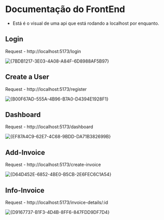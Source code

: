 # Documentação do FrontEnd
- Está é o visual de uma api que está rodando a localhost por enquanto.

## Login
Request - http://localhost:5173/login

![{7BDB1217-3E03-4A08-A84F-6D8988AF5B97}](https://github.com/user-attachments/assets/945e608b-33e5-44aa-a209-38b23e1fc756)


## Create a User
Request - http://localhost:5173/register

![{B00F67AD-555A-4B96-B7A0-D4394E1928F1}](https://github.com/user-attachments/assets/eac809d8-4620-4e76-9f8d-fff1a3b6be55)

## Dashboard
Request - http://localhost:5173/dashboard

![{EF87A4C9-62E7-4C68-9BDD-DA71B382699B}](https://github.com/user-attachments/assets/fce4a670-3483-4215-a539-c07dcd7e4c85)

## Add-Invoice
Request - http://localhost:5173/create-invoice

![{D64D452E-6852-4BE0-B5CB-2E6FEC6C1A54}](https://github.com/user-attachments/assets/9d47470e-dd66-424a-9dd7-076deb9ea419)

## Info-Invoice
Request - http://localhost:5173/invoice-details/:id

![{D9167737-B1F3-4D4B-8FF6-847FDD9DF7D4}](https://github.com/user-attachments/assets/f47c8c94-c21a-46d6-ab4e-7eb6321e6c53)


